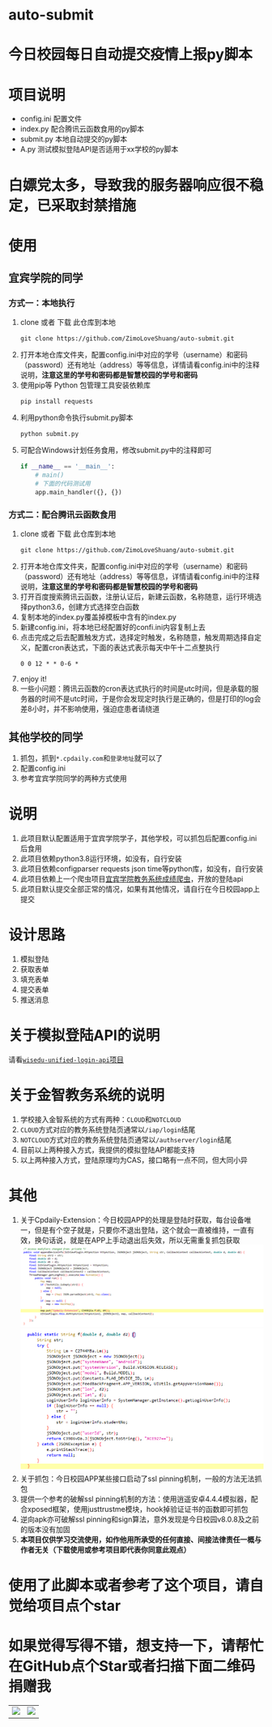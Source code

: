# auto-submit
# 今日校园每日自动提交疫情上报py脚本

# 项目说明
- config.ini 配置文件
- index.py 配合腾讯云函数食用的py脚本
- submit.py 本地自动提交的py脚本
- A.py 测试模拟登陆API是否适用于xx学校的py脚本

# 白嫖党太多，导致我的服务器响应很不稳定，已采取封禁措施

# 使用

## 宜宾学院的同学

### 方式一：本地执行
1. clone 或者 下载 此仓库到本地
    ```shell script
    git clone https://github.com/ZimoLoveShuang/auto-submit.git
    ```
2. 打开本地仓库文件夹，配置config.ini中对应的学号（username）和密码（password）还有地址（address）等等信息，详情请看config.ini中的注释说明，**注意这里的学号和密码都是智慧校园的学号和密码**
3. 使用pip等 Python 包管理工具安装依赖库
    ```shell script
    pip install requests
    ```
4. 利用python命令执行submit.py脚本
    ```shell script
    python submit.py
    ```
5. 可配合Windows计划任务食用，修改submit.py中的注释即可
    ```python
    if __name__ == '__main__':
        # main()
        # 下面的代码测试用
        app.main_handler({}, {})
    ```
   
### 方式二：配合腾讯云函数食用
1. clone 或者 下载 此仓库到本地
    ```shell script
    git clone https://github.com/ZimoLoveShuang/auto-submit.git
    ```
2. 打开本地仓库文件夹，配置config.ini中对应的学号（username）和密码（password）还有地址（address）等等信息，详情请看config.ini中的注释说明，**注意这里的学号和密码都是智慧校园的学号和密码**
3. 打开百度搜索腾讯云函数，注册认证后，新建云函数，名称随意，运行环境选择python3.6，创建方式选择空白函数
4. 复制本地的index.py覆盖掉模板中含有的index.py
5. 新建config.ini，将本地已经配置好的confi.ini内容复制上去
6. 点击完成之后去配置触发方式，选择定时触发，名称随意，触发周期选择自定义，配置cron表达式，下面的表达式表示每天中午十二点整执行
    ```shell script
   0 0 12 * * 0-6 *
    ```
7. enjoy it!
8. 一些小问题：腾讯云函数的cron表达式执行的时间是utc时间，但是承载的服务器的时间不是utc时间，于是你会发现定时执行是正确的，但是打印的log会差8小时，并不影响使用，强迫症患者请绕道

## 其他学校的同学

1. 抓包，抓到`*.cpdaily.com`和`登录地址`就可以了
2. 配置config.ini
3. 参考宜宾学院同学的两种方式使用

# 说明
1. 此项目默认配置适用于宜宾学院学子，其他学校，可以抓包后配置config.ini后食用
2. 此项目依赖python3.8运行环境，如没有，自行安装
3. 此项目依赖configparser requests json time等python库，如没有，自行安装
4. 此项目依赖上一个爬虫项目[宜宾学院教务系统成绩爬虫](https://github.com/ZimoLoveShuang/yibinu-score-crawler.git)，开放的登陆api
5. 此项目默认提交全部正常的情况，如果有其他情况，请自行在今日校园app上提交

# 设计思路
1. 模拟登陆
2. 获取表单
3. 填充表单
4. 提交表单
5. 推送消息

# 关于模拟登陆API的说明

请看[`wisedu-unified-login-api`项目](https://github.com/ZimoLoveShuang/wisedu-unified-login-api.git)

# 关于金智教务系统的说明

1. 学校接入金智系统的方式有两种：`CLOUD`和`NOTCLOUD`
2. `CLOUD`方式对应的教务系统登陆页通常以`/iap/login`结尾
3. `NOTCLOUD`方式对应的教务系统登陆页通常以`/authserver/login`结尾
4. 目前以上两种接入方式，我提供的模拟登陆API都能支持
5. 以上两种接入方式，登陆原理均为CAS，接口略有一点不同，但大同小异

# 其他
1. 关于Cpdaily-Extension：今日校园APP的处理是登陆时获取，每台设备唯一，但是有个空子就是，只要你不退出登陆，这个就会一直被维持，一直有效，换句话说，就是在APP上手动退出后失效，所以无需重复抓包获取
![意外发现：Cpdaily-Extension](screenshots/13d573c2.png)
![意外发现：Cpdaily-Extension](screenshots/e5f77237.png)
2. 关于抓包：今日校园APP某些接口启动了ssl pinning机制，一般的方法无法抓包
3. 提供一个参考的破解ssl pinning机制的方法：使用逍遥安卓4.4.4模拟器，配合xposed框架，使用justtrustme模块，hook掉验证证书的函数即可抓包
4. 逆向apk亦可破解ssl pinning和sign算法，意外发现是今日校园v8.0.8及之前的版本没有加固
5. **本项目仅供学习交流使用，如作他用所承受的任何直接、间接法律责任一概与作者无关（下载使用或参考项目即代表你同意此观点）**
# 使用了此脚本或者参考了这个项目，请自觉给项目点个star

# 如果觉得写得不错，想支持一下，请帮忙在GitHub点个Star或者扫描下面二维码捐赠我
<table>
    <tr>
        <td ><center><img src="https://img-blog.csdnimg.cn/20200303161837163.jpg" ></center></td>
        <td ><center><img src="https://img-blog.csdnimg.cn/20200303162019613.png"  ></center></td>
    </tr>
</table>
